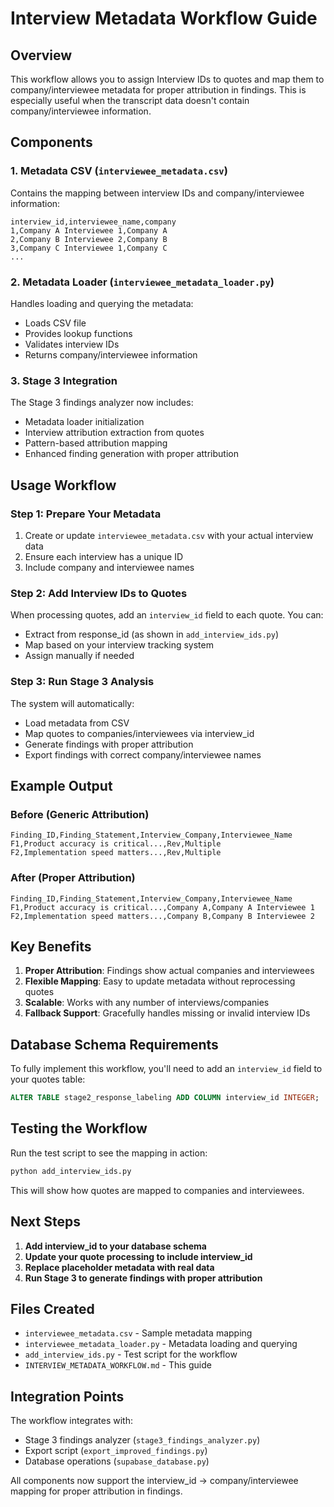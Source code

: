 # Interview Metadata Workflow Guide

## Overview

This workflow allows you to assign Interview IDs to quotes and map them to company/interviewee metadata for proper attribution in findings. This is especially useful when the transcript data doesn't contain company/interviewee information.

## Components

### 1. Metadata CSV (`interviewee_metadata.csv`)
Contains the mapping between interview IDs and company/interviewee information:
```csv
interview_id,interviewee_name,company
1,Company A Interviewee 1,Company A
2,Company B Interviewee 2,Company B
3,Company C Interviewee 1,Company C
...
```

### 2. Metadata Loader (`interviewee_metadata_loader.py`)
Handles loading and querying the metadata:
- Loads CSV file
- Provides lookup functions
- Validates interview IDs
- Returns company/interviewee information

### 3. Stage 3 Integration
The Stage 3 findings analyzer now includes:
- Metadata loader initialization
- Interview attribution extraction from quotes
- Pattern-based attribution mapping
- Enhanced finding generation with proper attribution

## Usage Workflow

### Step 1: Prepare Your Metadata
1. Create or update `interviewee_metadata.csv` with your actual interview data
2. Ensure each interview has a unique ID
3. Include company and interviewee names

### Step 2: Add Interview IDs to Quotes
When processing quotes, add an `interview_id` field to each quote. You can:
- Extract from response_id (as shown in `add_interview_ids.py`)
- Map based on your interview tracking system
- Assign manually if needed

### Step 3: Run Stage 3 Analysis
The system will automatically:
- Load metadata from CSV
- Map quotes to companies/interviewees via interview_id
- Generate findings with proper attribution
- Export findings with correct company/interviewee names

## Example Output

### Before (Generic Attribution)
```csv
Finding_ID,Finding_Statement,Interview_Company,Interviewee_Name
F1,Product accuracy is critical...,Rev,Multiple
F2,Implementation speed matters...,Rev,Multiple
```

### After (Proper Attribution)
```csv
Finding_ID,Finding_Statement,Interview_Company,Interviewee_Name
F1,Product accuracy is critical...,Company A,Company A Interviewee 1
F2,Implementation speed matters...,Company B,Company B Interviewee 2
```

## Key Benefits

1. **Proper Attribution**: Findings show actual companies and interviewees
2. **Flexible Mapping**: Easy to update metadata without reprocessing quotes
3. **Scalable**: Works with any number of interviews/companies
4. **Fallback Support**: Gracefully handles missing or invalid interview IDs

## Database Schema Requirements

To fully implement this workflow, you'll need to add an `interview_id` field to your quotes table:

```sql
ALTER TABLE stage2_response_labeling ADD COLUMN interview_id INTEGER;
```

## Testing the Workflow

Run the test script to see the mapping in action:
```bash
python add_interview_ids.py
```

This will show how quotes are mapped to companies and interviewees.

## Next Steps

1. **Add interview_id to your database schema**
2. **Update your quote processing to include interview_id**
3. **Replace placeholder metadata with real data**
4. **Run Stage 3 to generate findings with proper attribution**

## Files Created

- `interviewee_metadata.csv` - Sample metadata mapping
- `interviewee_metadata_loader.py` - Metadata loading and querying
- `add_interview_ids.py` - Test script for the workflow
- `INTERVIEW_METADATA_WORKFLOW.md` - This guide

## Integration Points

The workflow integrates with:
- Stage 3 findings analyzer (`stage3_findings_analyzer.py`)
- Export script (`export_improved_findings.py`)
- Database operations (`supabase_database.py`)

All components now support the interview_id → company/interviewee mapping for proper attribution in findings. 